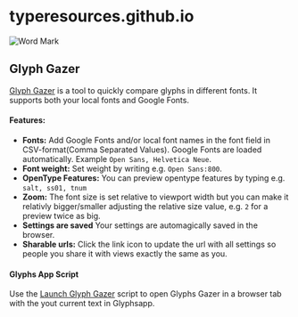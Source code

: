 # typeresources.github.io

![Word Mark](https://cdn.rawgit.com/TypeResources/Branding/master/Wordmark/wordmark-200x200.png)


## Glyph Gazer
[Glyph Gazer](https://typeresources.github.io/glyph-gazer/) is a tool to quickly compare glyphs in different fonts. It supports both your local fonts and Google Fonts.

#### Features:
* **Fonts:** Add Google Fonts and/or local font names in the font field in CSV-format(Comma Separated Values). Google Fonts are loaded automatically. Example `Open Sans, Helvetica Neue`.
* **Font weight:** Set weight by writing e.g. `Open Sans:800`.
* **OpenType Features:** You can preview opentype features by typing e.g. `salt, ss01, tnum`
* **Zoom:** The font size is set relative to viewport width but you can make it relativly bigger/smaller adjusting the relative size value, e.g. `2` for a preview twice as big.
* **Settings are saved** Your settings are automagically saved in the browser.
* **Sharable urls:** Click the link icon to update the url with all settings so people you share it with views exactly the same as you.

#### Glyphs App Script
Use the [Launch Glyph Gazer](https://github.com/TypeResources/Glyphs-Scripts) script to open Glyphs Gazer in a browser tab with the yout current text in Glyphsapp.

